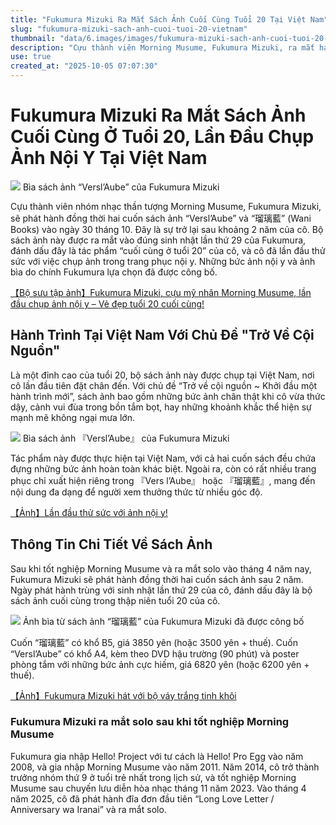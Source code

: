 ```yaml
---
title: "Fukumura Mizuki Ra Mắt Sách Ảnh Cuối Cùng Tuổi 20 Tại Việt Nam"
slug: "fukumura-mizuki-sach-anh-cuoi-tuoi-20-vietnam"
thumbnail: "data/6.images/images/fukumura-mizuki-sach-anh-cuoi-tuoi-20-vietnam.webp"
description: "Cựu thành viên Morning Musume, Fukumura Mizuki, ra mắt hai sách ảnh cuối cùng ở tuổi 20, được chụp tại Việt Nam và lần đầu thử sức với ảnh nội y."
use: true
created_at: "2025-10-05 07:07:30"
---
```


# Fukumura Mizuki Ra Mắt Sách Ảnh Cuối Cùng Ở Tuổi 20, Lần Đầu Chụp Ảnh Nội Y Tại Việt Nam

![](/images/20251004-00000032-mantan-000-1-view.webp)
Bìa sách ảnh “Versl’Aube” của Fukumura Mizuki

Cựu thành viên nhóm nhạc thần tượng Morning Musume, Fukumura Mizuki, sẽ phát hành đồng thời hai cuốn sách ảnh “Versl’Aube” và “瑠璃藍” (Wani Books) vào ngày 30 tháng 10. Đây là sự trở lại sau khoảng 2 năm của cô. Bộ sách ảnh này được ra mắt vào đúng sinh nhật lần thứ 29 của Fukumura, đánh dấu đây là tác phẩm “cuối cùng ở tuổi 20” của cô, và cô đã lần đầu thử sức với việc chụp ảnh trong trang phục nội y. Những bức ảnh nội y và ảnh bìa do chính Fukumura lựa chọn đã được công bố.

[【Bộ sưu tập ảnh】Fukumura Mizuki, cựu mỹ nhân Morning Musume, lần đầu chụp ảnh nội y – Vẻ đẹp tuổi 20 cuối cùng!](https://mantan-web.jp/article/20251003dog00m200054000c/photopage/002.html?ext_m=y)

## Hành Trình Tại Việt Nam Với Chủ Đề "Trở Về Cội Nguồn"

Là một đỉnh cao của tuổi 20, bộ sách ảnh này được chụp tại Việt Nam, nơi cô lần đầu tiên đặt chân đến. Với chủ đề “Trở về cội nguồn ~ Khởi đầu một hành trình mới”, sách ảnh bao gồm những bức ảnh chân thật khi cô vừa thức dậy, cảnh vui đùa trong bồn tắm bọt, hay những khoảnh khắc thể hiện sự mạnh mẽ không ngại mưa lớn.

![](/images/20251004-00174663-crankinn-000-1-view.webp)
Bìa sách ảnh 『Versl’Aube』 của Fukumura Mizuki

Tác phẩm này được thực hiện tại Việt Nam, với cả hai cuốn sách đều chứa đựng những bức ảnh hoàn toàn khác biệt. Ngoài ra, còn có rất nhiều trang phục chỉ xuất hiện riêng trong 『Vers l’Aube』 hoặc 『瑠璃藍』, mang đến nội dung đa dạng để người xem thưởng thức từ nhiều góc độ.

[【Ảnh】Lần đầu thử sức với ảnh nội y!](https://www.crank-in.net/gallery/news/174663/3?utm_source=headlines.yahoo.co.jp&utm_medium=referral&utm_term=174663&utm_campaign=Textlink)

## Thông Tin Chi Tiết Về Sách Ảnh

Sau khi tốt nghiệp Morning Musume và ra mắt solo vào tháng 4 năm nay, Fukumura Mizuki sẽ phát hành đồng thời hai cuốn sách ảnh sau 2 năm. Ngày phát hành trùng với sinh nhật lần thứ 29 của cô, đánh dấu đây là bộ sách ảnh cuối cùng trong thập niên tuổi 20 của cô.

![](/images/20251004-01297654-the_tv-000-1-view.webp)
Ảnh bìa từ sách ảnh “瑠璃藍” của Fukumura Mizuki đã được công bố

Cuốn “瑠璃藍” có khổ B5, giá 3850 yên (hoặc 3500 yên + thuế). Cuốn “Versl’Aube” có khổ A4, kèm theo DVD hậu trường (90 phút) và poster phòng tắm với những bức ảnh cực hiếm, giá 6820 yên (hoặc 6200 yên + thuế).

[【Ảnh】Fukumura Mizuki hát với bộ váy trắng tinh khôi](https://thetv.jp/news/detail/1169884/12428736/?utm_source=news.yahoo.co.jp&utm_medium=referral&utm_campaign=related_link&utm_content=1297654)

### Fukumura Mizuki ra mắt solo sau khi tốt nghiệp Morning Musume

Fukumura gia nhập Hello! Project với tư cách là Hello! Pro Egg vào năm 2008, và gia nhập Morning Musume vào năm 2011. Năm 2014, cô trở thành trưởng nhóm thứ 9 ở tuổi trẻ nhất trong lịch sử, và tốt nghiệp Morning Musume sau chuyến lưu diễn hòa nhạc tháng 11 năm 2023. Vào tháng 4 năm 2025, cô đã phát hành đĩa đơn đầu tiên “Long Love Letter / Anniversary wa Iranai” và ra mắt solo.
